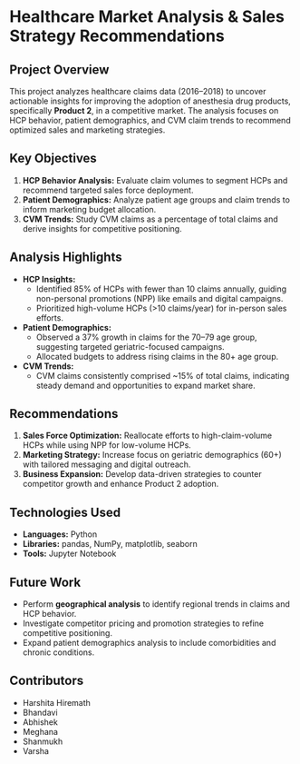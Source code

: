 # Healthcare Market Analysis & Sales Strategy Recommendations

## Project Overview
This project analyzes healthcare claims data (2016–2018) to uncover actionable insights for improving the adoption of anesthesia drug products, specifically **Product 2**, in a competitive market. The analysis focuses on HCP behavior, patient demographics, and CVM claim trends to recommend optimized sales and marketing strategies.

## Key Objectives
1. **HCP Behavior Analysis:** Evaluate claim volumes to segment HCPs and recommend targeted sales force deployment.
2. **Patient Demographics:** Analyze patient age groups and claim trends to inform marketing budget allocation.
3. **CVM Trends:** Study CVM claims as a percentage of total claims and derive insights for competitive positioning.

## Analysis Highlights
- **HCP Insights:** 
  - Identified 85% of HCPs with fewer than 10 claims annually, guiding non-personal promotions (NPP) like emails and digital campaigns.
  - Prioritized high-volume HCPs (>10 claims/year) for in-person sales efforts.
- **Patient Demographics:**
  - Observed a 37% growth in claims for the 70–79 age group, suggesting targeted geriatric-focused campaigns.
  - Allocated budgets to address rising claims in the 80+ age group.
- **CVM Trends:**
  - CVM claims consistently comprised ~15% of total claims, indicating steady demand and opportunities to expand market share.

## Recommendations
1. **Sales Force Optimization:** Reallocate efforts to high-claim-volume HCPs while using NPP for low-volume HCPs.
2. **Marketing Strategy:** Increase focus on geriatric demographics (60+) with tailored messaging and digital outreach.
3. **Business Expansion:** Develop data-driven strategies to counter competitor growth and enhance Product 2 adoption.

## Technologies Used
- **Languages:** Python
- **Libraries:** pandas, NumPy, matplotlib, seaborn
- **Tools:** Jupyter Notebook


## Future Work
- Perform **geographical analysis** to identify regional trends in claims and HCP behavior.
- Investigate competitor pricing and promotion strategies to refine competitive positioning.
- Expand patient demographics analysis to include comorbidities and chronic conditions.

## Contributors
- Harshita Hiremath
- Bhandavi
- Abhishek
- Meghana
- Shanmukh
- Varsha
